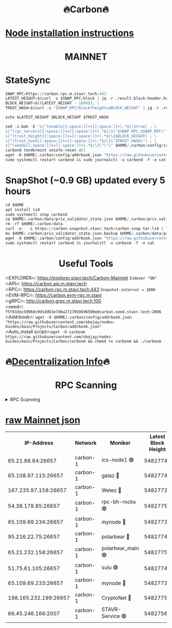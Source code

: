<h1 align="center"> 🔥Carbon🔥</h1>

[Node installation instructions](https://github.com/obajay/nodes-Guides/tree/main/Projects/Carbon)
=
<h1 align="center"> MAINNET</h1>

# StateSync
```python
SNAP_RPC=https://carbon.rpc.m.stavr.tech:443
LATEST_HEIGHT=$(curl -s $SNAP_RPC/block | jq -r .result.block.header.height); \
BLOCK_HEIGHT=$((LATEST_HEIGHT - 1000)); \
TRUST_HASH=$(curl -s "$SNAP_RPC/block?height=$BLOCK_HEIGHT" | jq -r .result.block_id.hash)

echo $LATEST_HEIGHT $BLOCK_HEIGHT $TRUST_HASH

sed -i.bak -E "s|^(enable[[:space:]]+=[[:space:]]+).*$|\1true| ; \
s|^(rpc_servers[[:space:]]+=[[:space:]]+).*$|\1\"$SNAP_RPC,$SNAP_RPC\"| ; \
s|^(trust_height[[:space:]]+=[[:space:]]+).*$|\1$BLOCK_HEIGHT| ; \
s|^(trust_hash[[:space:]]+=[[:space:]]+).*$|\1\"$TRUST_HASH\"| ; \
s|^(seeds[[:space:]]+=[[:space:]]+).*$|\1\"\"|" $HOME/.carbon/config/config.toml
carbond tendermint unsafe-reset-all
wget -O $HOME/.carbon/config/addrbook.json "https://raw.githubusercontent.com/obajay/nodes-Guides/main/Projects/Carbon/addrbook.json"
sudo systemctl restart carbond && sudo journalctl -u carbond -f -o cat
```
# SnapShot (~0.9 GB) updated every 5 hours
```python
cd $HOME
apt install lz4
sudo systemctl stop carbond
cp $HOME/.carbon/data/priv_validator_state.json $HOME/.carbon/priv_validator_state.json.backup
rm -rf $HOME/.carbon/data
curl -o - -L https://carbon.snapshot.stavr.tech/carbon-snap.tar.lz4 | lz4 -c -d - | tar -x -C $HOME/.carbon --strip-components 2
mv $HOME/.carbon/priv_validator_state.json.backup $HOME/.carbon/data/priv_validator_state.json
wget -O $HOME/.carbon/config/addrbook.json "https://raw.githubusercontent.com/obajay/nodes-Guides/main/Projects/Carbon/addrbook.json"
sudo systemctl restart carbond && journalctl -u carbond -f -o cat
```

 <h1 align="center"> Useful Tools</h1>

🔥EXPLORER🔥:     https://explorer.stavr.tech/Carbon-Mainnet        `Indexer "ON"` \
🔥API🔥:          https://carbon.api.m.stavr.tech \
🔥RPC🔥:          https://carbon.rpc.m.stavr.tech:443              `Snapshot-interval = 1000` \
🔥EVM-RPC🔥:      https://carbon.evm-rpc.m.stavr \
🔥gRPC🔥:         http://carbon.grpc.m.stavr.tech:100 \
🔥seed🔥:      `f5f833ec5096dc9d1dd63e7d6a2727059696590e@carbon.seed.stavr.tech:2006` \
🔥Addrbook🔥:  `wget -O $HOME/.carbon/config/addrbook.json "https://raw.githubusercontent.com/obajay/nodes-Guides/main/Projects/Carbon/addrbook.json"` \
🔥Auto_install script🔥:`wget -O carbonm https://raw.githubusercontent.com/obajay/nodes-Guides/main/Projects/Carbon/carbonm && chmod +x carbonm && ./carbonm`

🔥[Decentralization Info](https://github.com/obajay/StateSync-snapshots/tree/main/Projects/Carbon/Decentralization)🔥
=
<h1 align="center"> RPC Scanning</h1>

<details>
<summary>RPC Scanning</summary>

<h2 align="center"> We scan nodes in real time every 4 hours. And we provide the final result of RPC endpoints.
We cannot influence the operation of these nodes in any way. </h2>


```python
If Voting Power is higher than 0 --> then the Node is a validator of the network and may be subject to attack and be a potential threat to the chain.
```
```python
We marked such validators with a red symbol
```

</details>

[raw Mainnet json](https://rpc-check.carbonm.stavr.tech/carbonm/rpc-carbonm-result.json)
=


<table><tr><th>IP-Address</th><th>Network</th><th>Moniker</th><th>Latest Block Height</th><th>Earliest Block Height</th><th>Catching Up</th><th>Tx Index</th><th>Voting Power</th><th>Scan Time</th></tr><tr><td>65.21.88.84:26657</td><td>carbon-1</td><td>ics-node1 🟢</td><td>54827744</td><td>21164241</td><td>False</td><td>off</td><td>0</td><td>2024-03-13T11:22:07.774494621UTC</td></tr><tr><td>65.108.97.115:26657</td><td>carbon-1</td><td>galaz 🔴</td><td>54827749</td><td>47374001</td><td>False</td><td>on</td><td>10575100020</td><td>2024-03-13T11:22:16.208936255UTC</td></tr><tr><td>167.235.97.158:26657</td><td>carbon-1</td><td>Wetez 🔴</td><td>54827739</td><td>48067570</td><td>False</td><td>on</td><td>1370896306</td><td>2024-03-13T11:21:49.995534392UTC</td></tr><tr><td>54.38.178.85:26657</td><td>carbon-1</td><td>rpc-bh-rocks 🟢</td><td>54827753</td><td>53130001</td><td>False</td><td>on</td><td>0</td><td>2024-03-13T11:22:27.183999383UTC</td></tr><tr><td>65.109.69.234:26657</td><td>carbon-1</td><td>mynode 🔴</td><td>54827732</td><td>53160001</td><td>False</td><td>off</td><td>12067749285</td><td>2024-03-13T11:21:31.492277561UTC</td></tr><tr><td>95.216.22.75:26657</td><td>carbon-1</td><td>polarbear 🔴</td><td>54827742</td><td>54283001</td><td>False</td><td>on</td><td>10446431622</td><td>2024-03-13T11:22:03.379759944UTC</td></tr><tr><td>65.21.232.158:26657</td><td>carbon-1</td><td>polarbear_main 🟢</td><td>54827753</td><td>54286001</td><td>False</td><td>off</td><td>0</td><td>2024-03-13T11:22:22.833919538UTC</td></tr><tr><td>51.75.61.105:26657</td><td>carbon-1</td><td>sulu 🟢</td><td>54827741</td><td>54542001</td><td>False</td><td>off</td><td>0</td><td>2024-03-13T11:21:58.996477098UTC</td></tr><tr><td>65.109.69.233:26657</td><td>carbon-1</td><td>mynode 🔴</td><td>54827732</td><td>54660001</td><td>False</td><td>off</td><td>8140309856</td><td>2024-03-13T11:21:31.172219215UTC</td></tr><tr><td>188.165.232.199:26657</td><td>carbon-1</td><td>CryptoNet 🔴</td><td>54827753</td><td>54710001</td><td>False</td><td>off</td><td>3520458322</td><td>2024-03-13T11:22:22.543710795UTC</td></tr><tr><td>66.45.246.166:2007</td><td>carbon-1</td><td>STAVR-Service 🟢</td><td>54827569</td><td>54819001</td><td>False</td><td>on</td><td>0</td><td>2024-03-13T11:21:58.688288795UTC</td></tr></table>

